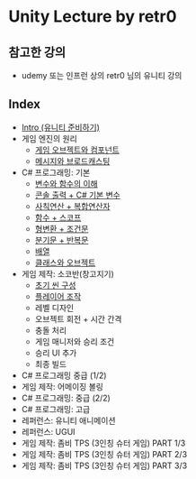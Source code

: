 # Unity Lecture by retr0

## 참고한 강의

- udemy 또는 인프런 상의 retr0 님의 유니티 강의

## Index

- [Intro (유니티 준비하기)](retr0_unity_intro.md)
- 게임 엔진의 원리
  - [게임 오브젝트와 컴포넌트](retr0_unity_principle_of_game_engine_1.md)
  - [메시지와 브로드캐스팅](retr0_unity_principle_of_game_engine_2.md)
- C# 프로그래밍: 기본
  - [변수와 함수의 이해](retr0_unity_C_sharp_basics_1.md)
  - [콘솔 출력 + C# 기본 변수](retr0_unity_C_sharp_basics_2.md)
  - [사칙연산 + 복합연산자](retr0_unity_C_sharp_basics_3.md)
  - [함수 + 스코프](retr0_unity_C_sharp_basics_4.md)
  - [형변환 + 조건문](retr0_unity_C_sharp_basics_5.md)
  - [분기문 + 반복문](retr0_unity_C_sharp_basics_6.md)
  - [배열](retr0_unity_C_sharp_basics_7.md)
  - [클래스와 오브젝트](retr0_unity_C_sharp_basics_8.md)
- 게임 제작: 소코반(창고지기)
  - [초기 씬 구성](retr0_unity_Sokovan_1.md)
  - [플레이어 조작](retr0_unity_Sokovan_2)
  - 레벨 디자인
  - 오브젝트 회전 + 시간 간격
  - 충돌 처리
  - 게임 매니저와 승리 조건
  - 승리 UI 추가
  - 최종 빌드
- C# 프로그래밍 중급 (1/2)
- 게임 제작: 어메이징 볼링
- C# 프로그래밍: 중급 (2/2)
- C# 프로그래밍: 고급
- 레퍼런스: 유니티 애니메이션
- 레퍼런스: UGUI
- 게임 제작: 좀비 TPS (3인칭 슈터 게임) PART 1/3
- 게임 제작: 좀비 TPS (3인칭 슈터 게임) PART 2/3
- 게임 제작: 좀비 TPS (3인칭 슈터 게임) PART 3/3